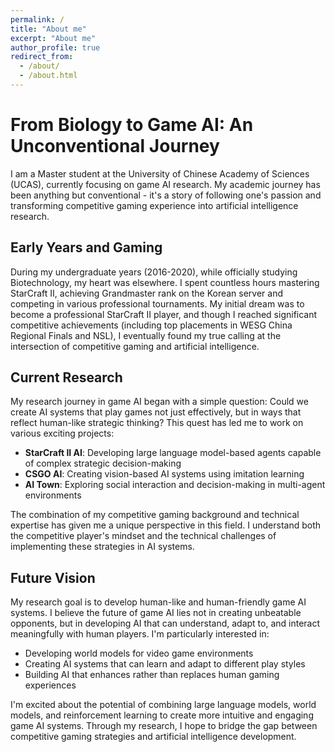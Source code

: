 ```yaml
---
permalink: /
title: "About me"
excerpt: "About me"
author_profile: true
redirect_from: 
  - /about/
  - /about.html
---
```


From Biology to Game AI: An Unconventional Journey
======

I am a Master student at the University of Chinese Academy of Sciences (UCAS), currently focusing on game AI research. My academic journey has been anything but conventional - it's a story of following one's passion and transforming competitive gaming experience into artificial intelligence research.

Early Years and Gaming
------
During my undergraduate years (2016-2020), while officially studying Biotechnology, my heart was elsewhere. I spent countless hours mastering StarCraft II, achieving Grandmaster rank on the Korean server and competing in various professional tournaments. My initial dream was to become a professional StarCraft II player, and though I reached significant competitive achievements (including top placements in WESG China Regional Finals and NSL), I eventually found my true calling at the intersection of competitive gaming and artificial intelligence.

Current Research
------
My research journey in game AI began with a simple question: Could we create AI systems that play games not just effectively, but in ways that reflect human-like strategic thinking? This quest has led me to work on various exciting projects:

- **StarCraft II AI**: Developing large language model-based agents capable of complex strategic decision-making
- **CSGO AI**: Creating vision-based AI systems using imitation learning
- **AI Town**: Exploring social interaction and decision-making in multi-agent environments

The combination of my competitive gaming background and technical expertise has given me a unique perspective in this field. I understand both the competitive player's mindset and the technical challenges of implementing these strategies in AI systems.

Future Vision
------
My research goal is to develop human-like and human-friendly game AI systems. I believe the future of game AI lies not in creating unbeatable opponents, but in developing AI that can understand, adapt to, and interact meaningfully with human players. I'm particularly interested in:

- Developing world models for video game environments
- Creating AI systems that can learn and adapt to different play styles
- Building AI that enhances rather than replaces human gaming experiences

I'm excited about the potential of combining large language models, world models, and reinforcement learning to create more intuitive and engaging game AI systems. Through my research, I hope to bridge the gap between competitive gaming strategies and artificial intelligence development.
